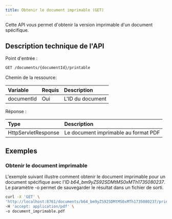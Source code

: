 ```yaml
---
title: Obtenir le document imprimable (GET)
---
```


Cette API vous permet d'obtenir la version imprimable d'un document spécifique.

## Description technique de l'API

Point d'entrée :
```bash
GET /documents/{documentId}/printable
```

Chemin de la ressource:

| Variable   | Requis | Description       |
|:-----------|:-------|:------------------|
| documentId | Oui    | L'ID du document  |

Réponse :

| Type                  | Description                           |
|:----------------------|:--------------------------------------|
| HttpServletResponse   | Le document imprimable au format PDF  |

## Exemples

### Obtenir le document imprimable

L'exemple suivant illustre comment obtenir le document imprimable pour un document 
spécifique avec l'ID _b64_bm9yZS92SDMtMS0xMTh1735080237_. Le paramètre -o permet de 
sauvegarder le résultat dans un fichier de sorti.

```bash
curl -X 'GET' \
'http://localhost:8761/documents/b64_bm9yZS92SDMtMS0xMTh1735080237/printable' \
-H 'accept: application/pdf' \
-o document_imprimable.pdf
```